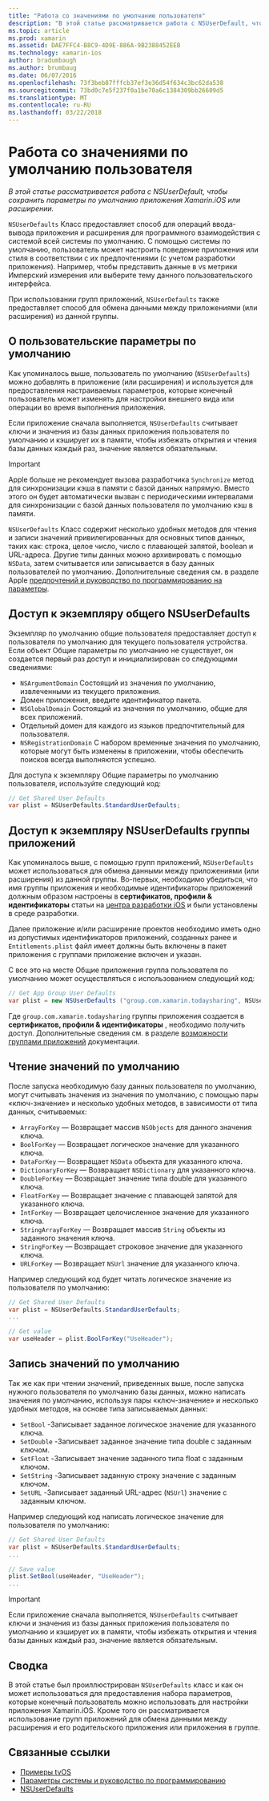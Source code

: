 ```yaml
---
title: "Работа со значениями по умолчанию пользователя"
description: "В этой статье рассматривается работа с NSUserDefault, чтобы сохранить параметры по умолчанию в Xamarin iOS приложения или расширения."
ms.topic: article
ms.prod: xamarin
ms.assetid: DAE7FFC4-B8C9-4D9E-886A-9B2388452EEB
ms.technology: xamarin-ios
author: bradumbaugh
ms.author: brumbaug
ms.date: 06/07/2016
ms.openlocfilehash: 73f3beb87fffcb37ef3e36d54f634c3bc62da538
ms.sourcegitcommit: 73bd0c7e5f237f0a1be70a6c1384309bb26609d5
ms.translationtype: MT
ms.contentlocale: ru-RU
ms.lasthandoff: 03/22/2018
---
```

# <a name="working-with-user-defaults"></a>Работа со значениями по умолчанию пользователя

_В этой статье рассматривается работа с NSUserDefault, чтобы сохранить параметры по умолчанию приложения Xamarin.iOS или расширении._


`NSUserDefaults` Класс предоставляет способ для операций ввода-вывода приложения и расширения для программного взаимодействия с системой всей системы по умолчанию. С помощью системы по умолчанию, пользователь может настроить поведение приложения или стиля в соответствии с их предпочтениями (с учетом разработки приложения). Например, чтобы представить данные в vs метрики Имперский измерения или выберите тему данного пользовательского интерфейса.

При использовании групп приложений, `NSUserDefaults` также предоставляет способ для обмена данными между приложениями (или расширения) из данной группы.

<a name="About-User-Defaults" />

## <a name="about-user-defaults"></a>О пользовательские параметры по умолчанию

Как упоминалось выше, пользователь по умолчанию (`NSUserDefaults`) можно добавлять в приложение (или расширения) и используется для предоставления настраиваемых параметров, которые конечный пользователь может изменять для настройки внешнего вида или операции во время выполнения приложения.

Если приложение сначала выполняется, `NSUserDefaults` считывает ключи и значения из базы данных приложения пользователя по умолчанию и кэширует их в памяти, чтобы избежать открытия и чтения базы данных каждый раз, значение является обязательным. 

> [!IMPORTANT]
> Apple больше не рекомендует вызова разработчика `Synchronize` метод для синхронизации кэша в памяти с базой данных напрямую. Вместо этого он будет автоматически вызван с периодическими интервалами для синхронизации с базой данных пользователя по умолчанию кэш в памяти.

`NSUserDefaults` Класс содержит несколько удобных методов для чтения и записи значений привилегированных для основных типов данных, таких как: строка, целое число, число с плавающей запятой, boolean и URL-адреса. Другие типы данных можно архивировать с помощью `NSData`, затем считывается или записывается в базу данных пользователей по умолчанию. Дополнительные сведения см. в разделе Apple [предпочтений и руководство по программированию на параметры](https://developer.apple.com/library/mac/documentation/Cocoa/Conceptual/UserDefaults/Introduction/Introduction.html#//apple_ref/doc/uid/10000059i).

<a name="Accessing-the-Shared-NSUserDefaults-Instance" />

## <a name="accessing-the-shared-nsuserdefaults-instance"></a>Доступ к экземпляру общего NSUserDefaults 

Экземпляр по умолчанию общие пользователя предоставляет доступ к пользователя по умолчанию для текущего пользователя устройства. Если объект Общие параметры по умолчанию не существует, он создается первый раз доступ и инициализирован со следующими сведениями:

- `NSArgumentDomain` Состоящий из значения по умолчанию, извлеченными из текущего приложения.
- Домен приложения, введите идентификатор пакета.
- `NSGlobalDomain` Состоящий из значения по умолчанию, общие для всех приложений.
- Отдельный домен для каждого из языков предпочтительный для пользователя.
- `NSRegistrationDomain` С набором временные значения по умолчанию, которые могут быть изменены в приложении, чтобы обеспечить поисков всегда выполняются успешно.

Для доступа к экземпляру Общие параметры по умолчанию пользователя, используйте следующий код:

```csharp
// Get Shared User Defaults
var plist = NSUserDefaults.StandardUserDefaults;
```

<a name="Accessing-an-App-Group-NSUserDefaults-Instance" />

## <a name="accessing-an-app-group-nsuserdefaults-instance"></a>Доступ к экземпляру NSUserDefaults группы приложений

Как упоминалось выше, с помощью групп приложений, `NSUserDefaults` может использоваться для обмена данными между приложениями (или расширения) из данной группы. Во-первых, необходимо убедиться, что имя группы приложения и необходимые идентификаторы приложений должным образом настроены в **сертификатов, профили & идентификаторы** статьи на [центра разработки iOS](https://developer.apple.com/devcenter/ios/) и были установлены в среде разработки.

Далее приложение и/или расширение проектов необходимо иметь одно из допустимых идентификаторов приложений, созданных ранее и `Entitlements.plist` файл имеет должны быть включены в пакет приложения с группами приложение включен и указан.

С все это на месте Общие приложения группа пользователя по умолчанию может осуществляться с использованием следующий код:

```csharp
// Get App Group User Defaults
var plist = new NSUserDefaults ("group.com.xamarin.todaysharing", NSUserDefaultsType.SuiteName);
```

Где `group.com.xamarin.todaysharing` группы приложения создается в **сертификатов, профили & идентификаторы** , необходимо получить доступ. Дополнительные сведения см. в разделе [возможности группами приложений](~/ios/deploy-test/provisioning/capabilities/app-groups-capabilities.md) документации.

<a name="Reading-Default-Values" />

## <a name="reading-default-values"></a>Чтение значений по умолчанию

После запуска необходимую базу данных пользователя по умолчанию, могут считывать значения из значения по умолчанию, с помощью пары «ключ-значение» и несколько удобных методов, в зависимости от типа данных, считываемых:

- `ArrayForKey` — Возвращает массив `NSObjects` для данного значения ключа.
- `BoolForKey` — Возвращает логическое значение для указанного ключа.
- `DataForKey` — Возвращает `NSData` объекта для указанного ключа.
- `DictionaryForKey` — Возвращает `NSDictionary` для указанного ключа.
- `DoubleForKey` — Возвращает значение типа double для указанного ключа.
- `FloatForKey` — Возвращает значение с плавающей запятой для указанного ключа.
- `IntForKey` — Возвращает целочисленное значение для указанного ключа.
- `StringArrayForKey` — Возвращает массив `String` объекты из заданного значения ключа.
- `StringForKey` — Возвращает строковое значение для указанного ключа.
- `URLForKey` — Возвращает `NSUrl` значение для указанного ключа.

Например следующий код будет читать логическое значение из пользователя по умолчанию:

```csharp
// Get Shared User Defaults
var plist = NSUserDefaults.StandardUserDefaults;
...

// Get value
var useHeader = plist.BoolForKey("UseHeader");

```

<a name="Writing-Default-Values" />

## <a name="writing-default-values"></a>Запись значений по умолчанию

Так же как при чтении значений, приведенных выше, после запуска нужного пользователя по умолчанию базы данных, можно написать значения по умолчанию, используя пары «ключ-значение» и несколько удобных методов, на основе типа записываемых данных:

- `SetBool` -Записывает заданное логическое значение для указанного ключа.
- `SetDouble` -Записывает заданное значение типа double с заданным ключом.
- `SetFloat` -Записывает значение заданного типа float с заданным ключом.
- `SetString` -Записывает заданную строку значение с заданным ключом.
- `SetURL` -Записывает заданный URL-адрес (`NSUrl`) значение с заданным ключом.

Например следующий код написать логическое значение для пользователя по умолчанию:

```csharp
// Get Shared User Defaults
var plist = NSUserDefaults.StandardUserDefaults;
...

// Save value
plist.SetBool(useHeader, "UseHeader");
...

```

> [!IMPORTANT]
> Если приложение сначала выполняется, `NSUserDefaults` считывает ключи и значения из базы данных приложения пользователя по умолчанию и кэширует их в памяти, чтобы избежать открытия и чтения базы данных каждый раз, значение является обязательным.



<a name="Summary" />

## <a name="summary"></a>Сводка

В этой статье был проиллюстрирован `NSUserDefaults` класс и как он может использоваться для предоставления набора параметров, которые конечный пользователь можно использовать для настройки приложения Xamarin.iOS. Кроме того он рассматривается использование групп приложений для обмена данными между расширения и его родительского приложения или приложения в группе.


## <a name="related-links"></a>Связанные ссылки

- [Примеры tvOS](https://developer.xamarin.com/samples/tvos/all/)
- [Параметры системы и руководство по программированию](https://developer.apple.com/library/mac/documentation/Cocoa/Conceptual/UserDefaults/Introduction/Introduction.html#//apple_ref/doc/uid/10000059i)
- [NSUserDefaults](https://developer.apple.com/library/mac/documentation/Cocoa/Reference/Foundation/Classes/NSUserDefaults_Class/#//apple_ref/doc/constant_group/NSUserDefaults_Domains)
